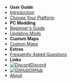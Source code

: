 - **User Guide**
- [Introduction](./)
- [Choose Your Platform](choose-guide)
- **PC Modding**
- [Beginner's Guide](pc-guide)
- [Updating Mods](pc-updating)
- **Custom Maps**
- [Custom Maps](maploading)
- **Extras**
- [Frequently Asked Questions](../faq)
- **Links**
- [![Discord](https://icongr.am/simple/discord.svg?colored&size=16)Discord](https://discord.gg/monkemod)
- [![GitHub](https://icongr.am/simple/github.svg?color=808080&size=16)GitHub](https://github.com/burritosoftware/GorillaTag-Modding-Guide)
- [About](../about)